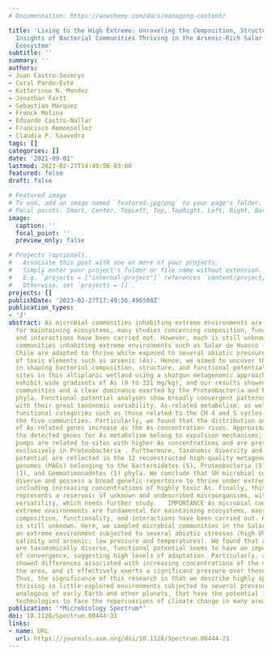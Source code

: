 ```yaml
---
# Documentation: https://wowchemy.com/docs/managing-content/

title: 'Living to the High Extreme: Unraveling the Composition, Structure, and Functional
  Insights of Bacterial Communities Thriving in the Arsenic-Rich Salar de Huasco Altiplanic
  Ecosystem'
subtitle: ''
summary: ''
authors:
- Juan Castro-Severyn
- Coral Pardo-Esté
- Katterinne N. Mendez
- Jonathan Fortt
- Sebastian Marquez
- Franck Molina
- Eduardo Castro-Nallar
- Francisco Remonsellez
- Claudia P. Saavedra
tags: []
categories: []
date: '2021-09-01'
lastmod: 2023-02-27T14:49:56-03:00
featured: false
draft: false

# Featured image
# To use, add an image named `featured.jpg/png` to your page's folder.
# Focal points: Smart, Center, TopLeft, Top, TopRight, Left, Right, BottomLeft, Bottom, BottomRight.
image:
  caption: ''
  focal_point: ''
  preview_only: false

# Projects (optional).
#   Associate this post with one or more of your projects.
#   Simply enter your project's folder or file name without extension.
#   E.g. `projects = ["internal-project"]` references `content/project/deep-learning/index.md`.
#   Otherwise, set `projects = []`.
projects: []
publishDate: '2023-02-27T17:49:56.496598Z'
publication_types:
- '2'
abstract: As microbial communities inhabiting extreme environments are fundamental
  for maintaining ecosystems, many studies concerning composition, functionality,
  and interactions have been carried out. However, much is still unknown. ,  ABSTRACT  Microbial
  communities inhabiting extreme environments such as Salar de Huasco (SH) in northern
  Chile are adapted to thrive while exposed to several abiotic pressures and the presence
  of toxic elements such as arsenic (As). Hence, we aimed to uncover the role of As
  in shaping bacterial composition, structure, and functional potential in five different
  sites in this altiplanic wetland using a shotgun metagenomic approach. The sites
  exhibit wide gradients of As (9 to 321 mg/kg), and our results showed highly diverse
  communities and a clear dominance exerted by the Proteobacteria and Bacteroidetes
  phyla. Functional potential analyses show broadly convergent patterns, contrasting
  with their great taxonomic variability. As-related metabolism, as well as other
  functional categories such as those related to the CH 4 and S cycles, differs among
  the five communities. Particularly, we found that the distribution and abundance
  of As-related genes increase as the As concentration rises. Approximately 75% of
  the detected genes for As metabolism belong to expulsion mechanisms; arsJ and arsP
  pumps are related to sites with higher As concentrations and are present almost
  exclusively in Proteobacteria . Furthermore, taxonomic diversity and functional
  potential are reflected in the 12 reconstructed high-quality metagenome assembled
  genomes (MAGs) belonging to the Bacteroidetes (5), Proteobacteria (5), Cyanobacteria
  (1), and Gemmatimonadetes (1) phyla. We conclude that SH microbial communities are
  diverse and possess a broad genetic repertoire to thrive under extreme conditions,
  including increasing concentrations of highly toxic As. Finally, this environment
  represents a reservoir of unknown and undescribed microorganisms, with great metabolic
  versatility, which needs further study.   IMPORTANCE As microbial communities inhabiting
  extreme environments are fundamental for maintaining ecosystems, many studies concerning
  composition, functionality, and interactions have been carried out. However, much
  is still unknown. Here, we sampled microbial communities in the Salar de Huasco,
  an extreme environment subjected to several abiotic stresses (high UV radiation,
  salinity and arsenic; low pressure and temperatures). We found that although microbes
  are taxonomically diverse, functional potential seems to have an important degree
  of convergence, suggesting high levels of adaptation. Particularly, arsenic metabolism
  showed differences associated with increasing concentrations of the metalloid throughout
  the area, and it effectively exerts a significant pressure over these organisms.
  Thus, the significance of this research is that we describe highly specialized communities
  thriving in little-explored environments subjected to several pressures, considered
  analogous of early Earth and other planets, that have the potential for unraveling
  technologies to face the repercussions of climate change in many areas of interest.
publication: '*Microbiology Spectrum*'
doi: 10.1128/Spectrum.00444-21
links:
- name: URL
  url: https://journals.asm.org/doi/10.1128/Spectrum.00444-21
---
```

